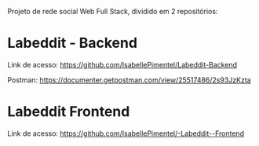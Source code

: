 
Projeto de rede social Web Full Stack, dividido em 2 repositórios:


# Labeddit - Backend

Link de acesso:
https://github.com/IsabellePimentel/Labeddit-Backend

Postman: 
https://documenter.getpostman.com/view/25517486/2s93JzKzta


# Labeddit Frontend

Link de acesso:
https://github.com/IsabellePimentel/-Labeddit--Frontend


